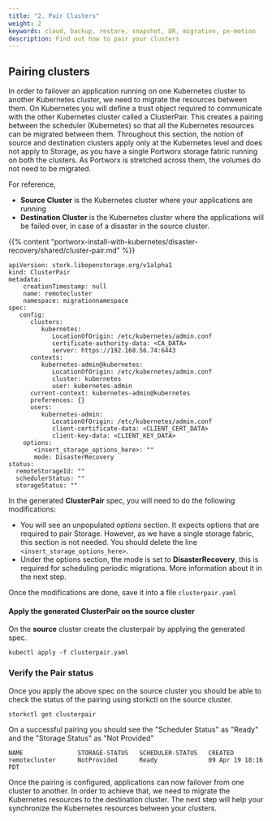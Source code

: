 ```yaml
---
title: "2. Pair Clusters"
weight: 2
keywords: cloud, backup, restore, snapshot, DR, migration, px-motion
description: Find out how to pair your clusters
---
```


## Pairing clusters
In order to failover an application running on one Kubernetes cluster to another Kubernetes cluster, we need to migrate the resources between them.
On Kubernetes you will define a trust object required to communicate with the other Kubernetes cluster called a ClusterPair. This creates a pairing between the scheduler (Kubernetes) so that all the Kubernetes resources can be migrated between them.
Throughout this section, the notion of source and destination clusters apply only at the Kubernetes level and does not apply to Storage, as you have a single Portworx storage fabric running on both the clusters.
As Portworx is stretched across them, the volumes do not need to be migrated.

For reference,

* **Source Cluster** is the Kubernetes cluster where your applications are running
* **Destination Cluster** is the Kubernetes cluster where the applications will be failed over, in case of a disaster in the source cluster.

{{% content "portworx-install-with-kubernetes/disaster-recovery/shared/cluster-pair.md" %}}

```
apiVersion: stork.libopenstorage.org/v1alpha1
kind: ClusterPair
metadata:
    creationTimestamp: null
    name: remotecluster
    namespace: migrationnamespace
spec:
   config:
      clusters:
         kubernetes:
            LocationOfOrigin: /etc/kubernetes/admin.conf
            certificate-authority-data: <CA_DATA>
            server: https://192.168.56.74:6443
      contexts:
         kubernetes-admin@kubernetes:
            LocationOfOrigin: /etc/kubernetes/admin.conf
            cluster: kubernetes
            user: kubernetes-admin
      current-context: kubernetes-admin@kubernetes
      preferences: {}
      users:
         kubernetes-admin:
            LocationOfOrigin: /etc/kubernetes/admin.conf
            client-certificate-data: <CLIENT_CERT_DATA>
            client-key-data: <CLIENT_KEY_DATA>
    options:
       <insert_storage_options_here>: ""
       mode: DisasterRecovery
status:
  remoteStorageId: ""
  schedulerStatus: ""
  storageStatus: ""
```

In the generated **ClusterPair** spec, you will need to do the following modifications:

  * You will see an unpopulated *options* section. It expects options that are required to pair Storage. However, as we have a single storage fabric, this section is not needed. You should delete the line `<insert_storage_options_here>`.
  * Under the options section, the mode is set to **DisasterRecovery**, this is required for scheduling periodic migrations. More information about it in the next step.

Once the modifications are done, save it into a file `clusterpair.yaml`

#### Apply the generated ClusterPair on the source cluster

On the **source** cluster create the clusterpair by applying the generated spec.

```text
kubectl apply -f clusterpair.yaml
```

### Verify the Pair status
Once you apply the above spec on the source cluster you should be able to check the status of the pairing using storkctl on the source cluster.

```text
storkctl get clusterpair
```

On a successful pairing you should see the "Scheduler Status" as "Ready" and the "Storage Status" as "Not Provided"

```
NAME               STORAGE-STATUS   SCHEDULER-STATUS   CREATED
remotecluster      NotProvided      Ready              09 Apr 19 18:16 PDT
```

Once the pairing is configured, applications can now failover from one cluster to another. In order to achieve that, we need to migrate the Kubernetes resources to the destination cluster. The next step will help your synchronize the Kubernetes resources between your clusters.
